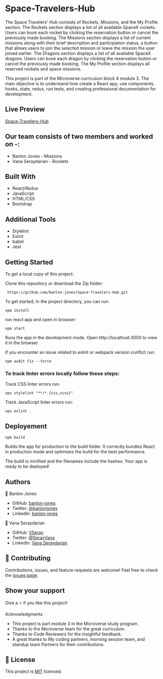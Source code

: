 # Space-Travelers-Hub
The Space Travelers' Hub consists of Rockets, Missions, and the My Profile section. The Rockets section displays a list of all available SpaceX rockets. Users can book each rocket by clicking the reservation button or cancel the previously made booking. The Missions section displays a list of current missions along with their brief description and participation status, a button that allows users to join the selected mission or leave the mission the user joined earlier. The Dragons section displays a list of all available SpaceX dragons. Users can book each dragon by clicking the reservation button or cancel the previously made booking. The My Profile section displays all reserved rockets and space missions.

This project is part of the Microverse curriculum block 4 module 3. The main objective is to understand how create a React app, use components, hooks, state, redux, run tests, and creating professional documentation for development.

## Live Preview
[Space-Travelers-Hub](https://distracted-goldberg-94b899.netlify.app/)

## Our team consists of two members and worked on -:
- Banlon Jones - Missions
- Vana Seraydarian - Rockets

## Built With
- React/Redux
- JavaScript
- HTML/CSS
- Bootstrap

## Additional Tools
- Stylelint
- Eslint
- babel
- Jest

## Getting Started
To get a local copy of this project:

Clone this repository or download the Zip folder:

` https://github.com/banlon-jones/Space-Travelers-Hub.git`

To get started, In the project directory, you can run:

`npm install`

run react app and open in browser:

`npm start`

Runs the app in the development mode.
Open http://localhost:3000 to view it in the browser.

If you encounter an issue related to eslint or webpack version conflict run:

`npm audit fix --force`

### To track linter errors locally follow these steps:

Track CSS linter errors run:

`npx stylelint "**/*.{css,scss}"`

Track JavaScript linter errors run:

`npx eslint .`

## Deployement

`npm build`

Builds the app for production to the build folder.
It correctly bundles React in production mode and optimizes the build for the best performance.

The build is minified and the filenames include the hashes.
Your app is ready to be deployed!

## Authors

👤 Banlon Jones
- GitHub: [banlon-jones](https://github.com/banlon-jones)
- Twitter: [@banlonjones](https://twitter.com/banlonjones)
- LinkedIn: [banlon jones](https://www.linkedin.com/in/banlon-jones-b0205812a)

👤 Vana Seraydarian
- GitHub: [VSeray](https://github.com/VSeray)
- Twitter: [@SerayVana](https://twitter.com/home)
- LinkedIn: [Vana Seraydarian](linkedin.com/in/vanaseraydarian)

## 🤝 Contributing
Contributions, issues, and feature requests are welcome!
Feel free to check the [issues page](https://github.com/banlon-jones/Space-Travelers-Hub/issues).

## Show your support
Give a ⭐️ if you like this project!

Acknowledgments
- This project is part module 3 in the Microverse study program.
- Thanks to the Microverse team for the great curriculum.
- Thanks to Code Reviewers for the insightful feedback.
- A great thanks to My coding partners, morning session team, and standup team Partners for their contributions.

## 📝 License

This project is [MIT](https://github.com/microverseinc/readme-template/blob/master/MIT.md) licensed.